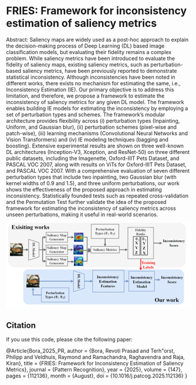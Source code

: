 # FRIES: Framework for inconsistency estimation of saliency metrics

Abstract:
Saliency maps are widely used as a post-hoc approach to explain the decision-making process of Deep Learning (DL) based image classification models, but evaluating their fidelity remains a complex problem. While saliency metrics have been introduced to evaluate the fidelity of saliency maps, existing saliency metrics, such as perturbation-based saliency metrics, have been previously reported to demonstrate statistical inconsistency. Although inconsistencies have been noted in different works, there exists no mechanism for estimating the same, i.e., Inconsistency Estimation (IE). Our primary objective is to address this limitation, and therefore, we propose a framework to estimate the inconsistency of saliency metrics for any given DL model. The framework enables building IE models for estimating the inconsistency by employing a set of perturbation types and schemes. The framework’s modular architecture provides flexibility across (i) perturbation types (Inpainting, Uniform, and Gaussian blur), (ii) perturbation schemes (pixel-wise and patch-wise), (iii) learning mechanisms (Convolutional Neural Networks and Vision Transformers) and (iv) IE modeling techniques (bagging and boosting). Extensive experimental results are shown on three well-known DL architectures (Inception-V3, Xception, and ResNet-50) on three different public datasets, including the Imagenette, Oxford-IIIT Pets Dataset, and PASCAL VOC 2007, along with results on ViTs for Oxford-IIIT Pets Dataset, and PASCAL VOC 2007. With a comprehensive evaluation of seven different perturbation types that include two inpainting, two Gaussian blur (with kernel widths of 0.9 and 1.5), and three uniform perturbations, our work shows the effectiveness of the proposed approach in estimating inconsistency. Statistically founded tests such as repeated cross-validation and the Permutation Test further validate the idea of the proposed framework for estimating the inconsistency of saliency metrics across unseen perturbations, making it useful in real-world scenarios.

![FRIES](framework_fries.png)





## Citation

If you use this code, please cite the following paper:

@Article{Bora_2025_PR,
  author    = {Bora, Revoti Prasad and Terh\"orst, Philipp and Veldhuis, Raymond and Ramachandra, Raghavendra and Raja, Kiran},
  title     = {FRIES: Framework for Inconsistency Estimation of Saliency Metrics},
  journal   = {Pattern Recognition},
  year      = {2025},
  volume    = {147},
  pages     = {112136},
  month     = {August},
  doi       = {10.1016/j.patcog.2025.112136}
}

